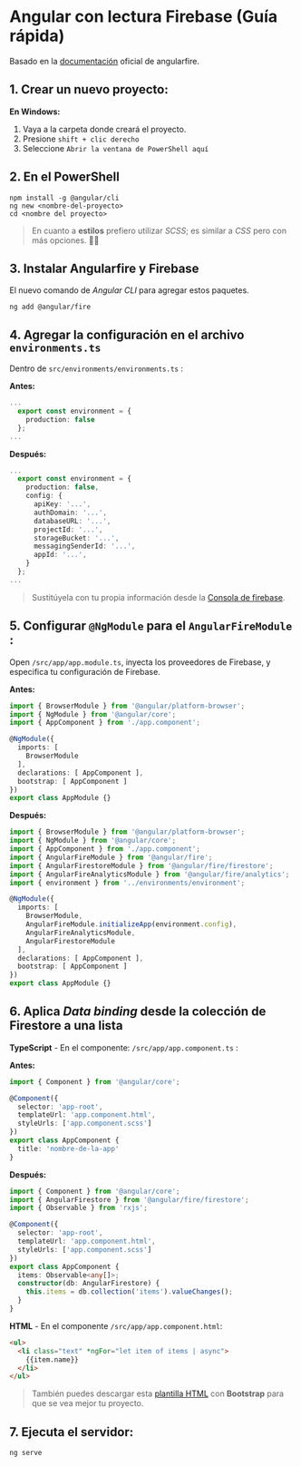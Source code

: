 # Angular con lectura Firebase (Guía rápida)

Basado en la [documentación](https://github.com/angular/angularfire/blob/master/docs/install-and-setup.md) oficial de angularfire.

## 1. Crear un nuevo proyecto:

  **En Windows:**

  1. Vaya a la carpeta donde creará el proyecto.
  2. Presione `shift + clic derecho`
  3. Seleccione ` Abrir la ventana de PowerShell aquí `

## 2. En el PowerShell

``` shell
npm install -g @angular/cli
ng new <nombre-del-proyecto>
cd <nombre del proyecto>
```

> En cuanto a **estilos** prefiero utilizar *SCSS*; es similar a *CSS* pero con más opciones. 👌🏻

## 3. Instalar Angularfire y Firebase

El nuevo comando de *Angular CLI* para agregar estos paquetes.

``` shell
ng add @angular/fire
```

## 4. Agregar la configuración en el archivo `environments.ts`

Dentro de `src/environments/environments.ts` :

**Antes:**

``` ts
...
  export const environment = {
    production: false
  };
...
```


**Después:**

``` ts
...
  export const environment = {
    production: false,
    config: {
      apiKey: '...',
      authDomain: '...',
      databaseURL: '...',
      projectId: '...',
      storageBucket: '...',
      messagingSenderId: '...',
      appId: '...',
    }
  };
...
```

> Sustitúyela con tu propia información desde la [Consola de firebase](https://console.firebase.google.com/u/0).

## 5. Configurar `@NgModule` para el `AngularFireModule` :

Open `/src/app/app.module.ts`, inyecta los proveedores de Firebase, y especifica tu configuración de Firebase.

**Antes:**

``` ts
import { BrowserModule } from '@angular/platform-browser';
import { NgModule } from '@angular/core';
import { AppComponent } from './app.component';

@NgModule({
  imports: [
    BrowserModule
  ],
  declarations: [ AppComponent ],
  bootstrap: [ AppComponent ]
})
export class AppModule {}
```

**Después:**

``` ts
import { BrowserModule } from '@angular/platform-browser';
import { NgModule } from '@angular/core';
import { AppComponent } from './app.component';
import { AngularFireModule } from '@angular/fire';
import { AngularFirestoreModule } from '@angular/fire/firestore';
import { AngularFireAnalyticsModule } from '@angular/fire/analytics';
import { environment } from '../environments/environment';

@NgModule({
  imports: [
    BrowserModule,
    AngularFireModule.initializeApp(environment.config),
    AngularFireAnalyticsModule,
    AngularFirestoreModule
  ],
  declarations: [ AppComponent ],
  bootstrap: [ AppComponent ]
})
export class AppModule {}
```

## 6. Aplica *Data binding* desde la colección de Firestore a una lista

**TypeScript** - En el componente: `/src/app/app.component.ts` :

**Antes:**

``` ts
import { Component } from '@angular/core';

@Component({
  selector: 'app-root',
  templateUrl: 'app.component.html',
  styleUrls: ['app.component.scss']
})
export class AppComponent {
  title: 'nombre-de-la-app'
}
```

**Después:**

``` ts
import { Component } from '@angular/core';
import { AngularFirestore } from '@angular/fire/firestore';
import { Observable } from 'rxjs';

@Component({
  selector: 'app-root',
  templateUrl: 'app.component.html',
  styleUrls: ['app.component.scss']
})
export class AppComponent {
  items: Observable<any[]>;
  constructor(db: AngularFirestore) {
    this.items = db.collection('items').valueChanges();
  }
}
```

**HTML** - En el componente `/src/app/app.component.html`:

``` html
<ul>
  <li class="text" *ngFor="let item of items | async">
    {{item.name}}
  </li>
</ul>
```

>También puedes descargar esta [plantilla HTML](https://github.com/RichGlz/AnguBase-project/blob/master/src/app/app.component.html) con **Bootstrap** para que se vea mejor tu proyecto.

## 7. Ejecuta el servidor:

``` shell
ng serve
```
